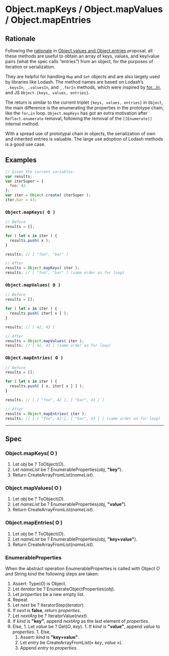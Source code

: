 # Object.mapKeys / Object.mapValues / Object.mapEntries

## Rationale

Following the [rationale](https://github.com/tc39/proposal-object-values-entries#rationale)
in [Object.values and Object.entries](https://github.com/tc39/proposal-object-values-entries)
proposal, all these methods are useful to obtain an array of keys, values, and
key/value pairs (what the spec calls “entries”) from an object, for the purposes
of iteration or serialization.

They are helpful for handling `Map` and `Set` objects and are also largely used
by libraries like Lodash. The method names are based on Lodash’s `_.keysIn`,
`_.valuesIn`, and `_.forIn` methods, which were inspired by
[for…in](https://developer.mozilla.org/en-US/docs/Web/JavaScript/Reference/Statements/for...in),
and JS `Object.{keys, values, entries}`.

The return is similar to the current triplet `{keys, values, entries}` in `Object`,
the main difference is the enumerating the properties in the prototype chain, like
the `for…in` loop. `Object.mapKeys` has got an extra motivation after
`Reflect.enumerate` removal, following the removal of the `[[Enumerate]]`
internal method.

With a spread use of prototypal chain in objects, the serialization of own and
inherited entries is valuable. The large use adoption of Lodash methods is a
good use case.

## Examples

```js
// Given the current variables:
var results;
var iterSuper = {
  foo: 42
};
var iter = Object.create( iterSuper );
iter.bar = 43;
```

### `Object.mapKeys( O )`

```js
// Before
results = [];

for ( let x in iter ) {
  results.push( x );
}

results; // [ "foo", "bar" ]

// After
results = Object.mapKeys( iter );
results; // [ "foo", "bar" ] (same order as for loop)
```

### `Object.mapValues( O )`

```js
// Before
results = [];

for ( let x in iter ) {
  results.push( iter[ x ] );
}

results; // [ 42, 43 ]

// After
results = Object.mapValues( iter );
results; // [ 42, 43 ] (same order as for loop)
```

### `Object.mapEntries( O )`

```js
// Before
results = [];

for ( let x in iter ) {
  results.push( [ x, iter[ x ] ] );
}

results; // [ [ "foo", 42 ], [ "bar", 43 ] ]

// After
results = Object.mapEntries( iter );
results; // [ [ "foo", 42 ], [ "bar", 43 ] ] (same order as for loop)
```

----

## Spec

### Object.mapKeys( O )

1. Let _obj_ be ? ToObject(_O_).
1. Let _nameList_ be ? EnumerableProperties(_obj_, __"key"__).
1. Return CreateArrayFromList(_nameList_).

### Object.mapValues( O )

1. Let _obj_ be ? ToObject(_O_).
1. Let _nameList_ be ? EnumerableProperties(_obj_, __"value"__).
1. Return CreateArrayFromList(_nameList_).

### Object.mapEntries( O )

1. Let _obj_ be ? ToObject(_O_).
1. Let _nameList_ be ? EnumerableProperties(_obj_, __"key+value"__).
1. Return CreateArrayFromList(_nameList_).

### EnumerableProperties

When the abstract operation EnumerableProperties is called with Object _O_ and
String _kind_ the following steps are taken:

1. Assert: Type(_O_) is Object.
1. Let _iterator_ be ? EnumerateObjectProperties(_obj_).
1. Let _properties_ be a new empty list.
1. Repeat
  1. Let _next_ be ? IteratorStep(_iterator_)
  1. If _next_ is __false__, return _properties_.
  1. Let _nextArg_ be ? IteratorValue(_next_).
  1. If _kind_ is __"key"__, append _nextArg_ as the last element of _properties_.
  1. Else,
    1. Let _value_ be ? Get(_O_, _key_).
    1. If _kind_ is __"value"__, append _value_ to _properties_.
    1. Else,
      1. Assert: _kind_ is __"key+value"__.
      1. Let _entry_ be CreateArrayFromList(« _key_, _value_ »).
      1. Append _entry_ to _properties_.
